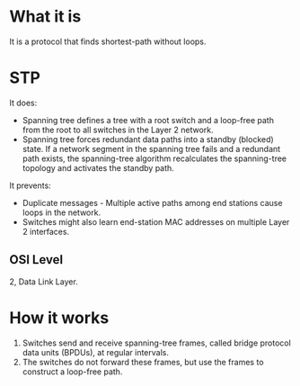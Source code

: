 #                  What it is

It is a protocol that finds shortest-path without loops.









#                  STP

It does:
- Spanning tree defines a tree with a root switch and a loop-free path from the root to all switches in the Layer 2 network. 
- Spanning tree forces redundant data paths into a standby (blocked) state. If a network segment in the spanning tree fails and a redundant path exists, the spanning-tree algorithm recalculates the spanning-tree topology and activates the standby path.

It prevents:
- Duplicate messages - Multiple active paths among end stations cause loops in the network.
- Switches might also learn end-station MAC addresses on multiple Layer 2 interfaces.

##                 OSI Level

2, Data Link Layer.









#                  How it works

1. Switches send and receive spanning-tree frames, called bridge protocol data units (BPDUs), at regular intervals. 
2. The switches do not forward these frames, but use the frames to construct a loop-free path.